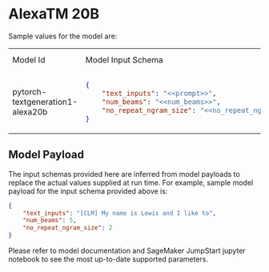 # AlexaTM 20B

Sample values for the model are:

<table>

<tr>
<td> Model Id </td> <td> Model Input Schema </td> <td> Model Output JSONPath </td>
</tr>

<tr>
<td> pytorch-textgeneration1-alexa20b </td>
<td>

```json
{
    "text_inputs": "<<prompt>>",
    "num_beams": "<<num_beams>>",
    "no_repeat_ngram_size": "<<no_repeat_ngram_size>>"
}
```

</td>
<td>

```json
$.generated_texts[0]
```

</td>
</tr>

</table>


## Model Payload

The input schemas provided here are inferred from model payloads to replace the actual values supplied at run time. For example, sample model payload for the input schema provided above is:

```json
{
    "text_inputs": "[CLM] My name is Lewis and I like to",
    "num_beams": 5,
    "no_repeat_ngram_size": 2
}
```

Please refer to model documentation and SageMaker JumpStart jupyter notebook to see the most up-to-date supported parameters.
